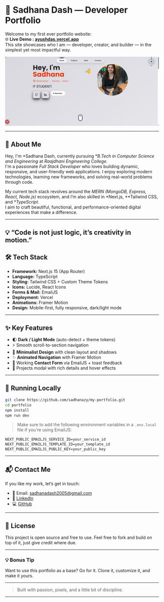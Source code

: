 # 🚀 Sadhana Dash — Developer Portfolio

Welcome to my first ever portfolio website:  
🌐 **Live Demo : [ayushdas.vercel.app](https://ayushdas.vercel.app)**  
This site showcases who I am — developer, creator, and builder — in the simplest yet most impactful way.

![Portfolio Preview](./public/portfolio.png)

---

## 📌 About Me

Hey, I'm *Sadhana Dash, currently pursuing **B.Tech in Computer Science and Engineering* at *Raajdhani Engineering College*.  
I'm a passionate *Full Stack Developer* who loves building dynamic, responsive, and user-friendly web applications. I enjoy exploring modern technologies, learning new frameworks, and solving real-world problems through code.  

My current tech stack revolves around the *MERN (MongoDB, Express, React, Node.js)* ecosystem, and I’m also skilled in *Next.js, **Tailwind CSS, and **TypeScript*.  
I aim to craft beautiful, functional, and performance-oriented digital experiences that make a difference.

---

💡 “Code is not just logic, it’s creativity in motion.”
---

## 🛠️ Tech Stack

- **Framework:** Next.js 15 (App Router)
- **Language:** TypeScript
- **Styling:** Tailwind CSS + Custom Theme Tokens
- **Icons:** Lucide, React Icons
- **Forms & Mail:** EmailJS
- **Deployment:** Vercel
- **Animations:** Framer Motion
- **Design:** Mobile-first, fully responsive, dark/light mode

---

## ✨ Key Features

- 🌓 **Dark / Light Mode** (auto-detect + theme tokens)
- ⚡ Smooth scroll-to-section navigation
- 🧠 **Minimalist Design** with clean layout and shadows
- ✨ **Animated Navigation** with Framer Motion
- 📩 Working **Contact Form** via EmailJS + toast feedback
- 💼 Projects modal with rich details and hover effects

---

## 🧪 Running Locally

```bash
git clone https://github.com/sadhanazy/my-portfolio.git
cd portfolio
npm install
npm run dev
````

> Make sure to add the following environment variables in a `.env.local` file if you're using EmailJS:

```env
NEXT_PUBLIC_EMAILJS_SERVICE_ID=your_service_id
NEXT_PUBLIC_EMAILJS_TEMPLATE_ID=your_template_id
NEXT_PUBLIC_EMAILJS_PUBLIC_KEY=your_public_key
```

---

## 📬 Contact Me

If you like my work, let’s get in touch:

* 📩 Email: [sadhanadash2005@gmail.com](mailto:sadhanadash2005@gmail.com)
* 🔗 [LinkedIn](https://www.linkedin.com/in/sadhana-dash-2a5368351/)
* 💻 [GitHub](https://github.com/Sadhanazy)


---

## 📄 License

This project is open source and free to use. Feel free to fork and build on top of it, just give credit where due.

---

### 💡 Bonus Tip

Want to use this portfolio as a base? Go for it. Clone it, customize it, and make it yours.

---

> Built with passion, pixels, and a little bit of discipline.

---

